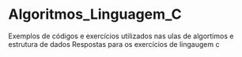 # Algoritmos_Linguagem_C
Exemplos de códigos e exercícios utilizados nas ulas de algortimos e estrutura de dados
Respostas para os exercícios de lingaugem c
